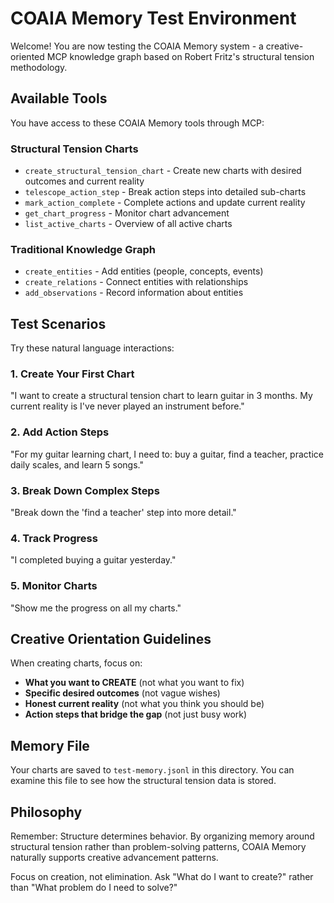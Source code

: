 # COAIA Memory Test Environment

Welcome! You are now testing the COAIA Memory system - a creative-oriented MCP knowledge graph based on Robert Fritz's structural tension methodology.

## Available Tools

You have access to these COAIA Memory tools through MCP:

### Structural Tension Charts
- `create_structural_tension_chart` - Create new charts with desired outcomes and current reality
- `telescope_action_step` - Break action steps into detailed sub-charts
- `mark_action_complete` - Complete actions and update current reality
- `get_chart_progress` - Monitor chart advancement
- `list_active_charts` - Overview of all active charts

### Traditional Knowledge Graph
- `create_entities` - Add entities (people, concepts, events)
- `create_relations` - Connect entities with relationships
- `add_observations` - Record information about entities

## Test Scenarios

Try these natural language interactions:

### 1. Create Your First Chart
"I want to create a structural tension chart to learn guitar in 3 months. My current reality is I've never played an instrument before."

### 2. Add Action Steps
"For my guitar learning chart, I need to: buy a guitar, find a teacher, practice daily scales, and learn 5 songs."

### 3. Break Down Complex Steps
"Break down the 'find a teacher' step into more detail."

### 4. Track Progress
"I completed buying a guitar yesterday."

### 5. Monitor Charts
"Show me the progress on all my charts."

## Creative Orientation Guidelines

When creating charts, focus on:
- **What you want to CREATE** (not what you want to fix)
- **Specific desired outcomes** (not vague wishes)
- **Honest current reality** (not what you think you should be)
- **Action steps that bridge the gap** (not just busy work)

## Memory File

Your charts are saved to `test-memory.jsonl` in this directory. You can examine this file to see how the structural tension data is stored.

## Philosophy

Remember: Structure determines behavior. By organizing memory around structural tension rather than problem-solving patterns, COAIA Memory naturally supports creative advancement patterns.

Focus on creation, not elimination. Ask "What do I want to create?" rather than "What problem do I need to solve?"